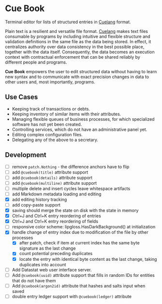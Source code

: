 # Cue Book

Terminal editor for lists of structured entries in [Cuelang](https://cuelang.org/) format.

Plain text is a resilient and versatile file format. [Cuelang](https://cuelang.org/) makes text files consumable by programs
by including intuitive and flexible structure and validation definitions in the same file as the data being stored. In effect,
it centralizes authority over data consistency in the best possible place, together with the data itself. Consequently, the data
becomes an execution context with contractual enforcement that can be shared reliably by different people and programs.

**Cue Book** empowers the user to edit structured data without having to learn new syntax and to communicate with exact precision
changes in data to other users and, most importantly, programs.

## Use Cases

- Keeping track of transactions or debts.
- Keeping inventory of similar items with their attributes.
- Managing flexible queues of business processes, for which specialized software has not yet been created.
- Controlling services, which do not have an administrative panel yet.
- Editing complex configuration files.
- Delegating any of the above to a secretary.

## Development

- [ ] remove `patch.Nothing` - the difference anchors have to flip
- [ ] add `@cuebook(title)` attribute support
- [ ] add `@cuebook(details)` attribute support
- [ ] add `@cuebook(multiline)` attribute support
- [ ] multiple delete and insert cycles leave whitespace artifacts
- [ ] add Markdown metadata loading and editing
- [x] add editing history tracking
- [ ] add copy-paste support
- [x] saving should merge the state on disk with the state in memory
- [x] Ctrl+J and Ctrl+K entry reordering of entries
- [x] Ctrl+J and Ctrl+K entry reordering of fields
- [ ] responsive color scheme: lipgloss.HasDarkBackground() at initialization
- [x] handle change of entry index due to modification of the file by other processes
    - [x] after patch, check if item at current index has the same byte signature as the last change
    - [x] count potential preceding duplicates
    - [x] locate the entry with identical byte content as the last change, taking duplicates into account
- [ ] Add Datastat web user interface server.
- [ ] Add `@cuebook(uuid)` attribute support that fills in random IDs for entities that do not have them
- [ ] Add `@cuebook(argon2id)` attribute that hashes and salts input when saved
- [ ] double entry ledger support with `@cuebook(ledger)` attribute
